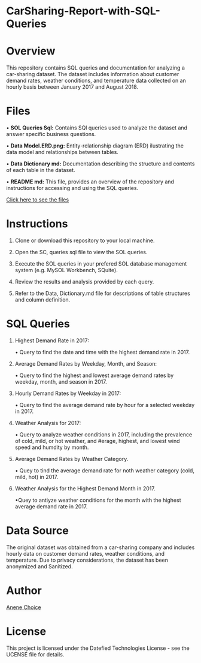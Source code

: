 # CarSharing-Report-with-SQL-Queries

# Overview
This repository contains SQL queries and documentation for analyzing a car-sharing dataset. The dataset includes information about customer demand rates, weather conditions, and temperature data collected on an hourly basis between January 2017 and August 2018.

# Files
• **SOL Queries Sql:** Contains SQl queries used to analyze the dataset and answer specific business questions.

• **Data Model.ERD.png:** Entity-relationship diagram (ERD) ilustrating the data model and relationships between tables.

• **Data Dictionary md:** Documentation describing the structure and contents of each table in the dataset.

• **README md:** This file, provides an overview of the repository and instructions for accessing and using the SQL queries.

<a href="https://drive.google.com/drive/folders/1_Qg0p9H1dxKHvDBPpw9dIRW0cdzI93_k?usp=drive_link">Click here to see the files</a>

# Instructions
1. Clone or download this repository to your local machine.
   
2. Open the SC, queries sql file to view the SOL queries.
   
3. Execute the SOL queries in your prefered SOL database management system (e.g. MySOL Workbench, SQuite).
   
4. Review the results and analysis provided by each query.
   
5. Refer to the Data, Dictionary.md file for descriptions of table structures and column definition.
   
# SQL Queries
1. Highest Demand Rate in 2017:
   
   • Query to find the date and time with the highest demand rate in 2017.
   
2. Average Demand Rates by Weekday, Month, and Season:
   
   • Query to find the highest and lowest average demand rates by weekday, month, and season in 2017.
   
3. Hourly Demand Rates by Weekday in 2017:
   
   • Query to find the average demand rate by hour for a selected weekday in 2017.
   
4. Weather Analysis for 2017:
   
   • Query to analyze weather conditions in 2017, including the prevalence of cold, mild, or hot weather, and #erage, highest, and 
     lowest wind speed and humdity by month.
  
5. Average Demand Rates by Weather Category.
    
   • Quey to tind the average demand rate for noth weather category (cold, mild, hot) in 2017.
   
6. Weather Analysis for the Highest Demand Month in 2017.
    
   •Quey to antiyze weather conditions for the month with the highest average demand rate in 2017.
   
# Data Source
The original dataset was obtained from a car-sharing company and includes hourly data on customer demand rates, weather conditions, and temperature. Due to privacy considerations, the dataset has been anonymized and Sanitized.

# Author
<a href="https://www.linkedin.com/in/anenechoice541448208utm_source=share&utm_campaign=share_via&utm_content=profile&utm_medium=ios_app">Anene Choice</a>

# License
This project is licensed under the Datefied Technologies License - see the UCENSE file for details.    
